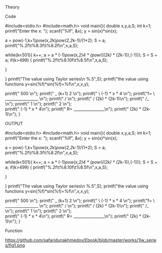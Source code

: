 Theory



Code

#include<stdio.h>
#include<math.h>
void main(){
 double x,y,a,S;
 int k=1;
 printf("Enter the x: ");
 scanf("%lf", &x);
 y = sin(x)*sin(x);

 a = pow(-1,k+1)*pow(x,2*k)*pow(2,2*k-1)/(1*2);
 S = a;
 printf("%.2f\t%8.3f\t%8.2f\n",x,a,S);

 while(k<501){
  k++;
  a = a * (-1)*pow(x,2)*4 * (pow(((2*k) * (2*k-1)),(-1)));
  S = S + a;
  if(k>499) {
  printf("%.2f\t%8.10f\t%8.5f\n",x,a,S);

  }
  
  }
   printf("The value using Taylor series\n %.5",S);
  printf("the value using functions y=sin(%f)*sin(%f)=%f\n",x,x,y);
  
  
printf("   500 \n");
printf("   _      (k+1)    2   \n");
printf("   \  (-1)      * x  * 4 \n");
printf("f=  \ _________________  \n");
printf("    /                   \n");
printf("   /    (2k) * (2k-1)\n");
printf("  /_                \n");
printf("   1                \n");
printf("               2 \n");  
printf("       (-1) * x  * 4\n");
printf("   R= ________________\n");
printf("        (2k)  * (2k-1)\n");
}

OUTPUT

#include<stdio.h>
#include<math.h>
void main(){
 double x,y,a,S;
 int k=1;
 printf("Enter the x: ");
 scanf("%lf", &x);
 y = sin(x)*sin(x);

 a = pow(-1,k+1)*pow(x,2*k)*pow(2,2*k-1)/(1*2);
 S = a;
 printf("%.2f\t%8.3f\t%8.2f\n",x,a,S);

 while(k<501){
  k++;
  a = a * (-1)*pow(x,2)*4 * (pow(((2*k) * (2*k-1)),(-1)));
  S = S + a;
  if(k>499) {
  printf("%.2f\t%8.10f\t%8.5f\n",x,a,S);

  }
  
  }
   printf("The value using Taylor series\n %.5",S);
  printf("the value using functions y=sin(%f)*sin(%f)=%f\n",x,x,y);
  
  
printf("   500 \n");
printf("   _      (k+1)    2   \n");
printf("   \  (-1)      * x  * 4 \n");
printf("f=  \ _________________  \n");
printf("    /                   \n");
printf("   /    (2k) * (2k-1)\n");
printf("  /_                \n");
printf("   1                \n");
printf("               2 \n");  
printf("       (-1) * x  * 4\n");
printf("   R= ________________\n");
printf("        (2k)  * (2k-1)\n");
}


Function

https://github.com/safaridunakhmedov/Ebook/blob/master/works/1lw_series/fig1.png
